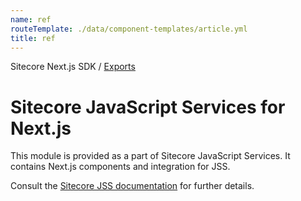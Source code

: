 ```yaml
---
name: ref
routeTemplate: ./data/component-templates/article.yml
title: ref
---
```


Sitecore Next.js SDK / [Exports](/docs/nextjs/ref/modules)

# Sitecore JavaScript Services for Next.js

This module is provided as a part of Sitecore JavaScript Services. It contains Next.js components and integration for JSS.

Consult the [Sitecore JSS documentation](https://jss.sitecore.com) for further details.

